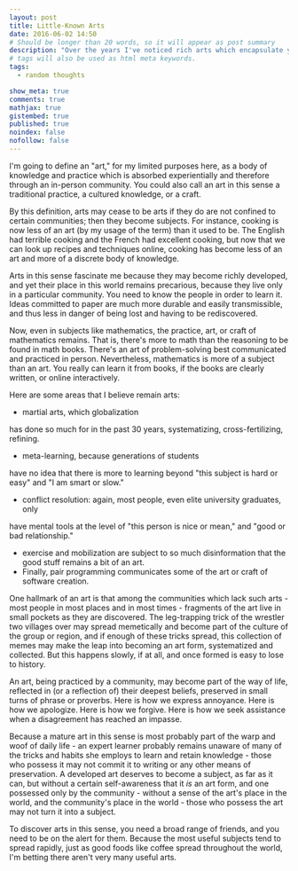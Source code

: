 ```yaml
---
layout: post
title: Little-Known Arts
date: 2016-06-02 14:50
# Should be longer than 20 words, so it will appear as post summary
description: "Over the years I've noticed rich arts which encapsulate years of experience - yet have only recently begun to be taught as subjects."
# tags will also be used as html meta keywords.
tags:
  - random thoughts

show_meta: true
comments: true
mathjax: true
gistembed: true
published: true
noindex: false
nofollow: false
---
```


 I'm going to define an "art," for my limited purposes here, as a body of knowledge
and practice which is absorbed experientially and therefore through an in-person community. 
You could also call an art in this sense a traditional practice, a cultured knowledge,
or a craft. 

By this definition, arts may cease to be arts if they do are not confined to certain
communities; then they become subjects. For instance, cooking is now less of an art 
(by my usage of the term) than it used to be. The English had terrible
cooking and the French had excellent cooking, but now that we can look up recipes and
techniques online, cooking has become less of an art and more of a discrete body of
knowledge.

Arts in this sense fascinate me because they may become richly developed, and yet
their place in this world remains precarious, because they live only in a particular
community. You need to know the people in order to learn it. Ideas committed to 
paper are much more durable and easily transmissible,
and thus less in danger of being lost and having to be rediscovered.

Now, even in subjects like mathematics, the practice, art, or craft of mathematics remains.
That is, there's more to math than the reasoning to be found in math books. There's an
art of problem-solving best communicated and practiced in person. Nevertheless,
mathematics is more of a subject than an art. You really can learn it from books, if
the books are clearly written, or online interactively.

Here are some areas that I believe remain arts: 

-   martial arts, which globalization

has done so much for in the past 30 years, systematizing, cross-fertilizing, refining.

-   meta-learning, because generations of students

have no idea that there is more to learning beyond "this subject is hard or easy"
and "I am smart or slow." 

-   conflict resolution: again, most people, even elite university graduates, only

have mental tools at the level of  "this person is nice or mean," and "good or bad relationship." 

-   exercise and mobilization are subject to so much disinformation that the good stuff remains a bit of an art.
-   Finally, pair programming communicates some of the art or craft of software creation.

One hallmark of an art is that among the communities which lack such arts - most
people in most places and in most times - fragments of the art live in small
pockets as they are discovered. The leg-trapping trick of the wrestler two villages
over may spread memetically and become part of the culture of the group or region, and if
enough of these tricks spread, this collection of memes may make the leap into becoming
an art form, systematized and collected. But this happens slowly, if at all, and 
once formed is easy to lose to history.

An art, being practiced by a community, may become part of the way of life,
reflected in (or a reflection of) their deepest beliefs, preserved in small turns
of phrase or proverbs. Here is how we express annoyance. Here is how we apologize.
Here is how we forgive. Here is how we seek assistance when a disagreement has reached
an impasse.

Because a mature art in this sense is most probably part of the warp and woof
of daily life - an expert learner probably remains unaware of many of the tricks
and habits she employs to learn and retain knowledge - those who possess it may
not commit it to writing or any other means of preservation. A developed art deserves
to become a subject, as far as it can, but without a certain self-awareness that
it *is* an art form, and one possessed only by the community - without a sense of the
art's place in the world, and the community's place in the world - those who possess
the art may not turn it into a subject.

To discover arts in this sense, you need a broad range of friends, and you need to be
on the alert for them. Because the most useful subjects tend to spread rapidly,
just as good foods like coffee spread throughout the world, I'm betting there aren't
very many useful arts.
